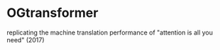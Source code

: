 # OGtransformer
replicating the machine translation performance of "attention is all you need" (2017)
